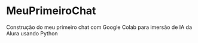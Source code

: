 # MeuPrimeiroChat
Construção do meu primeiro chat com Google Colab para imersão de IA da Alura usando Python
